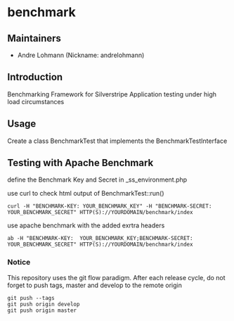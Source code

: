 # benchmark

## Maintainers

 * Andre Lohmann (Nickname: andrelohmann)
  <lohmann dot andre at googlemail dot com>

## Introduction

Benchmarking Framework for Silverstripe Application testing under high load circumstances

## Usage

Create a class BenchmarkTest that implements the BenchmarkTestInterface

## Testing with Apache Benchmark

define the Benchmark Key and Secret in _ss_environment.php

use curl to check html output of BenchmarkTest::run()

```
curl -H "BENCHMARK-KEY: YOUR_BENCHMARK_KEY" -H "BENCHMARK-SECRET: YOUR_BENCHMARK_SECRET" HTTP(S)://YOURDOMAIN/benchmark/index
```

use apache benchmark with the added exrtra headers

```
ab -H "BENCHMARK-KEY:  YOUR_BENCHMARK_KEY;BENCHMARK-SECRET: YOUR_BENCHMARK_SECRET" HTTP(S)://YOURDOMAIN/benchmark/index
```

### Notice
This repository uses the git flow paradigm.
After each release cycle, do not forget to push tags, master and develop to the remote origin
```
git push --tags
git push origin develop
git push origin master
```